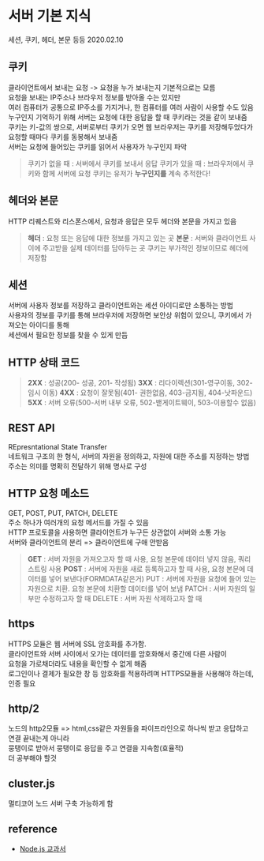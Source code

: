 # 서버 기본 지식
세션, 쿠키, 헤더, 본문 등등
2020.02.10

## 쿠키
클라이언트에서 보내는 요청 -> 요청을 누가 보내는지 기본적으로는 모름  
요청을 보내는 IP주소나 브라우저 정보를 받아올 수는 있지만  
여러 컴퓨터가 공통으로 IP주소를 가지거나, 한 컴퓨터를 여러 사람이 사용할 수도 있음  
누구인지 기억하기 위해 서버는 요청에 대한 응답을 할 때 쿠키라는 것을 같이 보내줌  
쿠키는 키-값의 쌍으로, 서버로부터 쿠키가 오면 웹 브라우저는 쿠키를 저장해두었다가  
요청할 때마다 쿠키를 동봉해서 보내줌  
서버는 요청에 들어있는 쿠키를 읽어서 사용자가 누구인지 파악  
> 쿠키가 없을 때 : 서버에서 쿠키를 보내서 응답
쿠키가 있을 때 : 브라우저에서 쿠키와 함께 서버에 요청
쿠키는 유저가 **누구인지를** 계속 추적한다!

## 헤더와 본문
HTTP 리퀘스트와 리스폰스에서, 요청과 응답은 모두 헤더와 본문을 가지고 있음  
>**헤더** : 요청 또는 응답에 대한 정보를 가지고 있는 곳
**본문** : 서버와 클라이언트 사이에 주고받을 실제 데이터를 담아두는 곳
쿠키는 부가적인 정보이므로 헤더에 저장함

## 세션
서버에 사용자 정보를 저장하고 클라이언트와는 세션 아이디로만 소통하는 방법  
사용자의 정보를 쿠키를 통해 브라우저에 저장하면 보안상 위험이 있으니, 쿠키에서 가져오는 아이디를 통해  
세션에서 필요한 정보를 찾을 수 있게 만듬

## HTTP 상태 코드
>**2XX** : 성공(200- 성공, 201- 작성됨)
**3XX** : 리다이렉션(301-영구이동, 302-임시 이동)
**4XX** : 요청이 잘못됨(401- 권한없음, 403-금지됨, 404-낫파운드)
**5XX** : 서버 오류(500-서버 내부 오류, 502-밷게이트웨이, 503-이용할수 없음)

## REST API
REpresntational State Transfer  
네트워크 구조의 한 형식, 서버의 자원을 정의하고, 자원에 대한 주소를 지정하는 방법  
주소는 의미를 명확히 전달하기 위해 명사로 구성

## HTTP 요청 메소드
GET, POST, PUT, PATCH, DELETE  
주소 하나가 여러개의 요청 메서드를 가질 수 있음  
HTTP 프로토콜을 사용하면 클라이언트가 누구든 상관없이 서버와 소통 가능  
서버와 클라이언트의 분리 => 클라이언트에 구애 안받음  

>**GET** : 서버 자원을 가져오고자 할 때 사용, 요청 본문에 데이터 넣지 않음, 쿼리스트링 사용
**POST** : 서버에 자원을 새로 등록하고자 할 때 사용, 요청 본문에 데이터를 넣어 보낸다(FORMDATA같은거)
PUT : 서버에 자원을 요청에 들어 있는 자원으로 치환. 요청 본문에 치환할 데이터를 넣어 보냄
PATCH : 서버 자원의 일부만 수정하고자 할 때
DELETE : 서버 자원 삭제하고자 할 때

## https
HTTPS 모듈은 웹 서버에 SSL 암호화를 추가함.  
클라이언트와 서버 사이에서 오가는 데이터를 암호화해서 중간에 다른 사람이  
요청을 가로채더라도 내용을 확인할 수 없게 해줌  
로그인이나 결제가 필요한 창 등
암호화를 적용하려며 HTTPS모듈을 사용해야 하는데, 인증 필요

## http/2
노드의 http2모듈 => html,css같은 자원들을 파이프라인으로 하나씩 받고 응답하고 연결 끝내는게 아니라  
뭉탱이로 받아서 뭉탱이로 응답을 주고 연결을 지속함(효율적)  
더 공부해야 할것

## cluster.js
멀티코어 노드 서버 구축 가능하게 함

## reference
- [Node.js 교과서]()